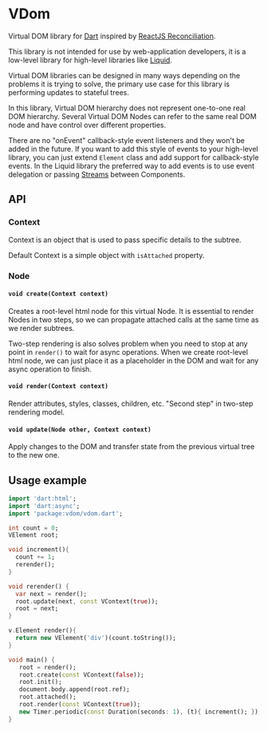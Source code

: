 # VDom

Virtual DOM library for [Dart](https://www.dartlang.org/) inspired by
[ReactJS Reconciliation](http://facebook.github.io/react/docs/reconciliation.html).

This library is not intended for use by web-application developers, it
is a low-level library for high-level libraries like
[Liquid](http://github.com/localvoid/liquid/).

Virtual DOM libraries can be designed in many ways depending on the
problems it is trying to solve, the primary use case for this library
is performing updates to stateful trees.

In this library, Virtual DOM hierarchy does not represent one-to-one
real DOM hierarchy. Several Virtual DOM Nodes can refer to the same
real DOM node and have control over different properties.

There are no "onEvent" callback-style event listeners and they won't
be added in the future. If you want to add this style of events to
your high-level library, you can just extend `Element` class and add
support for callback-style events. In the Liquid library the preferred
way to add events is to use event delegation or passing
[Streams](https://api.dartlang.org/apidocs/channels/stable/dartdoc-viewer/dart:async.Stream)
between Components.

## API

### Context

Context is an object that is used to pass specific details to the
subtree.

Default Context is a simple object with `isAttached` property.

### Node

#### `void create(Context context)`

Creates a root-level html node for this virtual Node. It is essential
to render Nodes in two steps, so we can propagate attached calls at
the same time as we render subtrees.

Two-step rendering is also solves problem when you need to stop at any
point in `render()` to wait for async operations. When we create
root-level html node, we can just place it as a placeholder in the DOM
and wait for any async operation to finish.

#### `void render(Context context)`

Render attributes, styles, classes, children, etc. "Second step" in
two-step rendering model.

#### `void update(Node other, Context context)`

Apply changes to the DOM and transfer state from the previous virtual
tree to the new one.

## Usage example

```dart
import 'dart:html';
import 'dart:async';
import 'package:vdom/vdom.dart';

int count = 0;
VElement root;

void increment(){
  count += 1;
  rerender();
}

void rerender() {
  var next = render();
  root.update(next, const VContext(true));
  root = next;
}

v.Element render(){
  return new VElement('div')(count.toString());
}

void main() {
   root = render();
   root.create(const VContext(false));
   root.init();
   document.body.append(root.ref);
   root.attached();
   root.render(const VContext(true));
   new Timer.periodic(const Duration(seconds: 1), (t){ increment(); });
}
```
